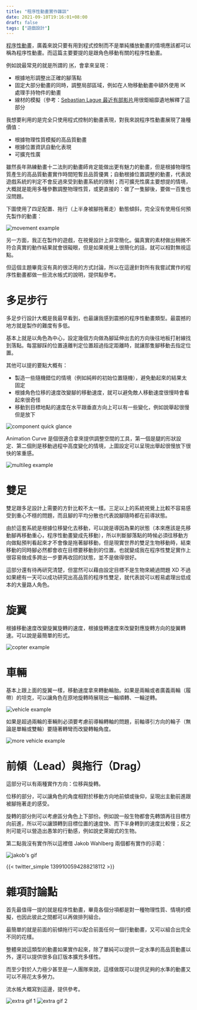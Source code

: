 ```yaml
---
title: "程序性動畫實作雜談"
date: 2021-09-10T19:16:01+08:00
draft: false
tags: ["遊戲設計"]
---
```


<abbr title="Procedural Animation">程序性動畫</abbr>，廣義來說只要有用到程式控制而不是單純播放動畫的情境應該都可以稱為程序性動畫。而這篇主要要提的是跟角色移動有關的程序性動畫。

例如說最常見的就是所謂的 <abbr title="Inverse Kinematic">IK</abbr>，會拿來呈現：

- 根據地形調整出正確的腳落點
- 固定大部分動畫的同時，調整局部區域，例如在人物移動動畫中額外使用 IK 處理手持物件的動畫
- 線材的模擬（參考：[Sebastian Lague 最近有部影片](https://www.youtube.com/watch?v=PGk0rnyTa1U)用很鉅細靡遺地解釋了這部分

我想要利用的是完全只使用程式控制的動畫表現，對我來說程序性動畫展現了幾種價值：

- 根據物理性質模擬的高品質動畫
- 根據位置資訊自動化表現
- 可擴充性廣

雖然長年熟練動畫十二法則的動畫師肯定能做出更有魅力的動畫，但是根據物理性質產生的高品質動畫實作時間短暫且品質優異；自動根據位置調整的動畫，代表說遊戲系統的判定不會反過來受到動畫系統的限制；而可擴充性廣主要想提的情境，大概就是能用多種參數調整物理性質，或更直接的：做了一隻腳後，要做一百隻也沒問題。

下圖使用了四足配置、拖行（上半身被腳拖著走）動態傾斜，完全沒有使用任何預先製作的動畫：

![movement example](/images/posts/game-design/0005/1.gif)

另一方面，我正在製作的遊戲，在視覺設計上非常簡化。偏真實的素材做出稍微不符合真實的動作結果就會很礙眼，但是如果視覺上很簡化的話，就可以相對無視這點。

但這個主題畢竟沒有真的很泛用的方式討論，所以在這邊針對所有我嘗試實作的程序性動畫都做一些流水帳式的說明，提供點參考。

# 多足步行

多足步行設計大概是我最早看到，也最讓我感到震撼的程序性動畫類型。最震撼的地方就是製作的難度有多低。

基本上就是以角色為中心，設定幾個方向做為腳延伸出去的方向後往地板打射線找到落點。每當腳踩的位置遠離判定位置超過指定距離時，就讓那隻腳移動去指定位置。

其他可以提的要點大概有：

- 製造一些隨機錯位的情境（例如純粹的初始位置隨機），避免動起來的結果太固定
- 根據角色位移的速度改變腳的移動速度，就可以避免敵人移動速度很慢時會看起來很奇怪
- 移動到目標地點的速度在水平跟垂直方向上可以有一些變化，例如說舉起很慢但是放下

![component quick glance](/images/posts/game-design/0005/2.png)

Animation Curve 是個很適合拿來提供調整空間的工具，第一個是腿的形狀設定、第二個則是移動過程中高度變化的情境，上圖設定可以呈現出舉起很慢放下很快的笨重感。

![multileg example](/images/posts/game-design/0005/3.gif)

# 雙足

雙足跟多足設計上需要的方針比較不太一樣。三足以上的系統視覺上比較不容易感受到重心不穩的問題，而且腳的平均分散也代表說腳隨時都在前導狀態。

由於這套系統是根據位移變化去移動，可以說是導因為果的狀態（本來應該是先移動腳再移動重心，程序性動畫變成先移動），所以判斷腳落點的時候必須往移動方向做點預判看起來才不會像是拖著腳移動，但是現實世界的雙足生物移動時，結束移動的同時腳必然都會收在目標要移動到的位置。也就變成我在程序性雙足實作上很容易做成多跨出一步要再收回的狀態，並不是做得很好。

這部分還有待再研究清楚，但當然可以藉由設定目標不是生物來繞過問題 XD 不過如果總有一天可以成功研究出高品質的程序性雙足，就代表說可以輕易處理出低成本的大量路人角色。

# 旋翼

根據移動速度改變旋翼旋轉的速度，根據旋轉速度來改變對應旋轉方向的旋翼轉速。可以說是最簡單的形式。

![copter example](/images/posts/game-design/0005/4.gif)

# 車輛

基本上跟上面的旋翼一樣，移動速度拿來轉動輪胎。如果是兩輪或者廣義兩輪（履帶）的坦克，可以讓角色在原地旋轉時展現出一輪順轉、一輪逆轉。

![vehicle example](/images/posts/game-design/0005/5.gif)

如果是超過兩輪的車輛則必須要考慮前導輪轉軸的問題，前軸導引方向的輪子（無論是單輪或雙輪）要隨著轉彎而改變轉軸角度。

![more vehicle example](/images/posts/game-design/0005/6.gif)

# 前傾（Lead）與拖行（Drag）
這部分可以有兩種實作方向：位移與旋轉。

位移的部分，可以讓角色的角度相對於移動方向地前傾或後仰，呈現出主動前進跟被腳拖著走的感受。

旋轉的部分則可以考慮區分角色上下部份。例如說一般生物都會先轉頭再往目標方向前進，所以可以讓頭轉到目標位置的速度快、而下半身轉到的速度比較慢；反之則可能可以營造出愚笨的行動感，例如說史萊姆式的生物。

第二點我沒有實作所以這裡借 Jakob Wahlberg 兩個都有實作的示範：

![jakob's gif](/images/posts/game-design/0005/7.gif)

{{< twitter_simple 1399100594288218112 >}}

# 雜項討論點

首先最值得一提的就是程序性動畫，畢竟各個分項都是對一種物理性質、情境的模擬，也因此彼此之間都可以再做排列組合。

最簡單的就是前面的前傾拖行可以配合前面任何一個行動動畫，又可以組合出完全不同的花樣。

整體來說這類型的動畫如果實作起來，除了單純可以提供一定水準的高品質動畫以外，還可以提供很多自訂版本擴充多樣性。

而至少對於人力極少甚至是一人團隊來說，這樣做既可以提供足夠的水準的動畫又可以不用花太多勞力。

流水帳大概寫到這邊，提供參考。

![extra gif 1](/images/posts/game-design/0005/8.gif)
![extra gif 2](/images/posts/game-design/0005/9.gif)